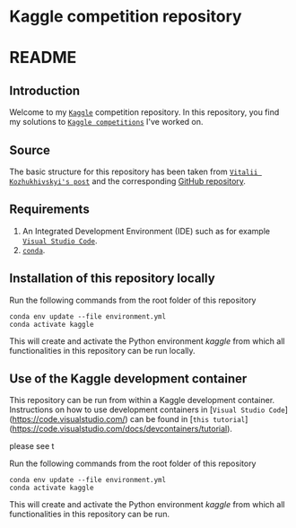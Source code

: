 # Kaggle competition repository

# README #

## Introduction

Welcome to my [`Kaggle`](https://www.kaggle.com/) competition repository. In this 
repository, you find my solutions to [`Kaggle competitions`](https://www.kaggle.com/competitions)
I've worked on.

## Source

The basic structure for this repository has been taken from 
[`Vitalii Kozhukhivskyi's post`](https://towardsdatascience.com/how-to-kaggle-the-engineer-way-act-1-vs-code-containers-b3279970c029) 
and the corresponding [GitHub repository](https://github.com/Witalia008/kaggle-public).

## Requirements

1. An Integrated Development Environment (IDE) such as for example 
[`Visual Studio Code`](https://code.visualstudio.com/).
2. [`conda`](https://docs.conda.io/projects/conda/en/stable/).

## Installation of this repository locally

Run the following commands from the root folder of this repository

```
conda env update --file environment.yml
conda activate kaggle
```

This will create and activate the Python environment *kaggle* from which
all functionalities in this repository can be run locally.

## Use of the Kaggle development container

This repository can be run from within a Kaggle development container. Instructions 
on how to use development containers in [`Visual Studio Code`]
(https://code.visualstudio.com/) can be found in [`this tutorial`]
(https://code.visualstudio.com/docs/devcontainers/tutorial).

please see t

Run the following commands from the root folder of this repository

```
conda env update --file environment.yml
conda activate kaggle
```

This will create and activate the Python environment *kaggle* from which
all functionalities in this repository can be run.

